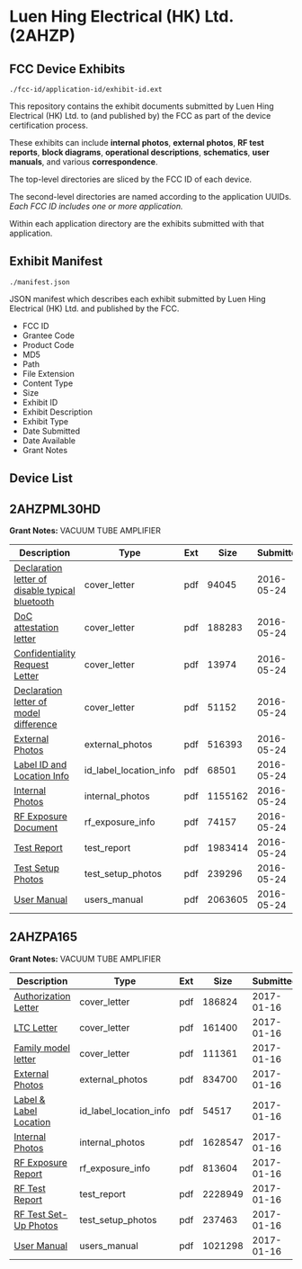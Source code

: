# Luen Hing Electrical (HK) Ltd. (2AHZP)
## FCC Device Exhibits

```
./fcc-id/application-id/exhibit-id.ext
```

This repository contains the exhibit documents submitted by Luen Hing Electrical (HK) Ltd. to (and published by) the FCC as part of the device certification process.

These exhibits can include **internal photos**, **external photos**, **RF test reports**, **block diagrams**, **operational descriptions**, **schematics**, **user manuals**, and various **correspondence**.

The top-level directories are sliced by the FCC ID of each device.

The second-level directories are named according to the application UUIDs. *Each FCC ID includes one or more application.*

Within each application directory are the exhibits submitted with that application. 

## Exhibit Manifest

```
./manifest.json
```

JSON manifest which describes each exhibit submitted by Luen Hing Electrical (HK) Ltd. and published by the FCC.

- FCC ID
- Grantee Code
- Product Code
- MD5
- Path
- File Extension
- Content Type
- Size
- Exhibit ID
- Exhibit Description
- Exhibit Type
- Date Submitted
- Date Available
- Grant Notes

## Device List
## 2AHZPML30HD
**Grant Notes:** VACUUM TUBE AMPLIFIER

| Description | Type | Ext | Size | Submitted | Available |
| ----------- | ---- | --- | ---- | --------- | --------- |
| [Declaration letter of disable typical bluetooth](2AHZPML30HD/3b9d95928ead4290b5a30828b3133679/3002749.pdf) | cover_letter | pdf | 94045 | 2016-05-24 | 2016-05-24 |
| [DoC attestation letter](2AHZPML30HD/3b9d95928ead4290b5a30828b3133679/3002750.pdf) | cover_letter | pdf | 188283 | 2016-05-24 | 2016-05-24 |
| [Confidentiality Request Letter](2AHZPML30HD/3b9d95928ead4290b5a30828b3133679/3002752.pdf) | cover_letter | pdf | 13974 | 2016-05-24 | 2016-05-24 |
| [Declaration letter of model difference](2AHZPML30HD/3b9d95928ead4290b5a30828b3133679/3002753.pdf) | cover_letter | pdf | 51152 | 2016-05-24 | 2016-05-24 |
| [External Photos](2AHZPML30HD/3b9d95928ead4290b5a30828b3133679/3002744.pdf) | external_photos | pdf | 516393 | 2016-05-24 | 2016-05-24 |
| [Label ID and Location Info](2AHZPML30HD/3b9d95928ead4290b5a30828b3133679/3002746.pdf) | id_label_location_info | pdf | 68501 | 2016-05-24 | 2016-05-24 |
| [Internal Photos](2AHZPML30HD/3b9d95928ead4290b5a30828b3133679/3002743.pdf) | internal_photos | pdf | 1155162 | 2016-05-24 | 2016-05-24 |
| [RF Exposure Document](2AHZPML30HD/3b9d95928ead4290b5a30828b3133679/3002751.pdf) | rf_exposure_info | pdf | 74157 | 2016-05-24 | 2016-05-24 |
| [Test Report](2AHZPML30HD/3b9d95928ead4290b5a30828b3133679/3002742.pdf) | test_report | pdf | 1983414 | 2016-05-24 | 2016-05-24 |
| [Test Setup Photos](2AHZPML30HD/3b9d95928ead4290b5a30828b3133679/3002740.pdf) | test_setup_photos | pdf | 239296 | 2016-05-24 | 2016-05-24 |
| [User Manual](2AHZPML30HD/3b9d95928ead4290b5a30828b3133679/3002748.pdf) | users_manual | pdf | 2063605 | 2016-05-24 | 2016-05-24 |
## 2AHZPA165
**Grant Notes:** VACUUM TUBE AMPLIFIER

| Description | Type | Ext | Size | Submitted | Available |
| ----------- | ---- | --- | ---- | --------- | --------- |
| [Authorization Letter](2AHZPA165/3b2cf5fb6cde90f60a78d8fe3f1a58a7/3260646.pdf) | cover_letter | pdf | 186824 | 2017-01-16 | 2017-01-17 |
| [LTC Letter](2AHZPA165/3b2cf5fb6cde90f60a78d8fe3f1a58a7/3260647.pdf) | cover_letter | pdf | 161400 | 2017-01-16 | 2017-01-17 |
| [Family model letter](2AHZPA165/3b2cf5fb6cde90f60a78d8fe3f1a58a7/3260648.pdf) | cover_letter | pdf | 111361 | 2017-01-16 | 2017-01-17 |
| [External Photos](2AHZPA165/3b2cf5fb6cde90f60a78d8fe3f1a58a7/3260649.pdf) | external_photos | pdf | 834700 | 2017-01-16 | 2017-01-17 |
| [Label & Label Location](2AHZPA165/3b2cf5fb6cde90f60a78d8fe3f1a58a7/3260650.pdf) | id_label_location_info | pdf | 54517 | 2017-01-16 | 2017-01-17 |
| [Internal Photos](2AHZPA165/3b2cf5fb6cde90f60a78d8fe3f1a58a7/3260651.pdf) | internal_photos | pdf | 1628547 | 2017-01-16 | 2017-01-17 |
| [RF Exposure Report](2AHZPA165/3b2cf5fb6cde90f60a78d8fe3f1a58a7/3260653.pdf) | rf_exposure_info | pdf | 813604 | 2017-01-16 | 2017-01-17 |
| [RF Test Report](2AHZPA165/3b2cf5fb6cde90f60a78d8fe3f1a58a7/3260655.pdf) | test_report | pdf | 2228949 | 2017-01-16 | 2017-01-17 |
| [RF Test Set-Up Photos](2AHZPA165/3b2cf5fb6cde90f60a78d8fe3f1a58a7/3260656.pdf) | test_setup_photos | pdf | 237463 | 2017-01-16 | 2017-01-17 |
| [User Manual](2AHZPA165/3b2cf5fb6cde90f60a78d8fe3f1a58a7/3260657.pdf) | users_manual | pdf | 1021298 | 2017-01-16 | 2017-01-17 |

